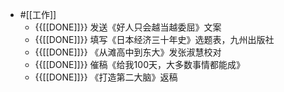 -  #[[工作]]
    - {{[[DONE]]}} 发送《好人只会越当越委屈》文案
    - {{[[DONE]]}} 填写《日本经济三十年史》选题表，九州出版社
    - {{[[DONE]]}} 《从滩高中到东大》发张淑慧校对
    - {{[[DONE]]}} 催稿《给我100天，大多数事情都能成》
    - {{[[DONE]]}} 《打造第二大脑》返稿
